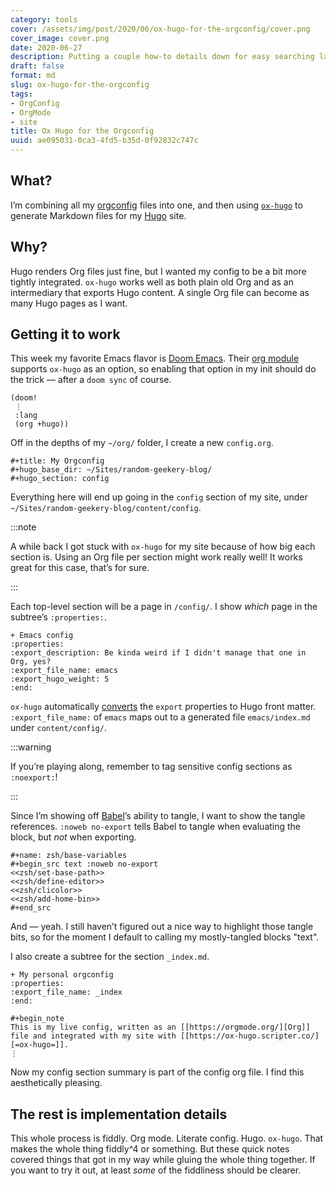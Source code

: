 ```yaml
---
category: tools
cover: /assets/img/post/2020/06/ox-hugo-for-the-orgconfig/cover.png
cover_image: cover.png
date: 2020-06-27
description: Putting a couple how-to details down for easy searching later
draft: false
format: md
slug: ox-hugo-for-the-orgconfig
tags:
- OrgConfig
- OrgMode
- site
title: Ox Hugo for the Orgconfig
uuid: ae095031-0ca3-4fd5-b35d-0f92832c747c
---
```


## What?

I’m combining all my [orgconfig][] files into one, and then using
[`ox-hugo`][ox-hugo] to generate Markdown files for my [Hugo][hugo] site.

## Why?

Hugo renders Org files just fine, but I wanted my config to be a bit more
tightly integrated.  `ox-hugo` works well as both plain old Org and as an
intermediary that exports Hugo content.  A single Org file can become as many
Hugo pages as I want.

## Getting it to work

This week my favorite Emacs flavor is [Doom Emacs][doom-emacs].  Their [org
module][org-module] supports `ox-hugo` as an option, so enabling that option in
my init should do the trick — after a `doom sync` of course.

``` elisp
(doom!
 ⋮
 :lang
 (org +hugo))
```

Off in the depths of my `~/org/` folder, I create a new `config.org`.

``` text
#+title: My Orgconfig
#+hugo_base_dir: ~/Sites/random-geekery-blog/
#+hugo_section: config
```

Everything here will end up going in the `config` section of my site, under
`~/Sites/random-geekery-blog/content/config`.

:::note

A while back I got stuck with `ox-hugo` for my site because of how big each
section is.  Using an Org file per section might work really well!  It works
great for this case, that’s for sure.

:::

Each top-level section will be a page in `/config/`.
I show *which* page in the subtree’s `:properties:`.

``` text
+ Emacs config
:properties:
:export_description: Be kinda weird if I didn't manage that one in Org, yes?
:export_file_name: emacs
:export_hugo_weight: 5
:end:
```

`ox-hugo` automatically [converts][] the `export` properties to Hugo front
matter.  `:export_file_name:` of `emacs` maps out to a generated file
`emacs/index.md` under `content/config/`.

:::warning

If you’re playing along, remember to tag sensitive config sections as
`:noexport:`!

:::

Since I’m showing off [Babel][babel]’s ability to tangle, I want to show the
tangle references.  `:noweb no-export` tells Babel to tangle when evaluating
the block, but *not* when exporting.

``` text
#+name: zsh/base-variables
#+begin_src text :noweb no-export
<<zsh/set-base-path>>
<<zsh/define-editor>>
<<zsh/clicolor>>
<<zsh/add-home-bin>>
#+end_src
```

And — yeah.  I still haven’t figured out a nice way to highlight those tangle
bits, so for the moment I default to calling my mostly-tangled blocks "text".

I also create a subtree for the section `_index.md`.

``` text
+ My personal orgconfig
:properties:
:export_file_name: _index
:end:

#+begin_note
This is my live config, written as an [[https://orgmode.org/][Org]] file and integrated with my site with [[https://ox-hugo.scripter.co/][=ox-hugo=]].
⋮
```

Now my config section summary is part of the config org file.  I find this
aesthetically pleasing.

## The rest is implementation details

This whole process is fiddly.  Org mode.  Literate config.  Hugo.  `ox-hugo`.
That makes the whole thing fiddly^4 or something.  But these quick notes
covered things that got in my way while gluing the whole thing together.  If
you want to try it out, at least *some* of the fiddliness should be clearer.

[orgconfig]: /tags/orgconfig
[ox-hugo]: https://ox-hugo.scripter.co
[hugo]: https://gohugo.io
[doom-emacs]: https://github.com/hlissner/doom-emacs
[org-module]: https://github.com/hlissner/doom-emacs/tree/develop/modules/lang/org
[converts]: https://ox-hugo.scripter.co/doc/org-meta-data-to-hugo-front-matter/%5D
[babel]: https://orgmode.org/worg/org-contrib/babel/intro.html